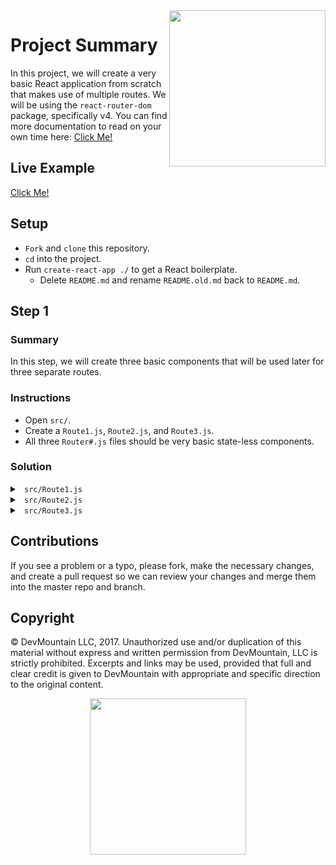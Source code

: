<img src="https://devmounta.in/img/logowhiteblue.png" width="250" align="right">

# Project Summary

In this project, we will create a very basic React application from scratch that makes use of multiple routes. We will be using the `react-router-dom` package, specifically v4. You can find more documentation to read on your own time here: <a href="https://reacttraining.com/react-router/web/guides/philosophy">Click Me!</a>

## Live Example

<a href="#">Click Me!</a>

## Setup

* `Fork` and `clone` this repository.
* `cd` into the project.
* Run `create-react-app ./` to get a React boilerplate.
  * Delete `README.md` and rename `README.old.md` back to `README.md`.

## Step 1

### Summary 

In this step, we will create three basic components that will be used later for three separate routes.

### Instructions

* Open `src/`.
* Create a `Route1.js`, `Route2.js`, and `Route3.js`.
* All three `Router#.js` files should be very basic state-less components.

### Solution

<details>

<summary> <code> src/Route1.js </code> </summary>

```js
import React from 'react';

export default function Route1() {
  return (
    <div>
      Route 1 here!
    </div>
  )
}
```

</details>

<details>

<summary> <code> src/Route2.js </code> </summary>

```js
import React from 'react';

export default function Route2() {
  return (
    <div>
      Route 2 here!
    </div>
  )
}
```

</details>

<details>

<summary> <code> src/Route3.js </code> </summary>

```js
import React from 'react';

export default function Route3() {
  return (
    <div>
      Route 3 here!
    </div>
  )
}
```

</details>







## Contributions

If you see a problem or a typo, please fork, make the necessary changes, and create a pull request so we can review your changes and merge them into the master repo and branch.

## Copyright

© DevMountain LLC, 2017. Unauthorized use and/or duplication of this material without express and written permission from DevMountain, LLC is strictly prohibited. Excerpts and links may be used, provided that full and clear credit is given to DevMountain with appropriate and specific direction to the original content.

<p align="center">
<img src="https://devmounta.in/img/logowhiteblue.png" width="250">
</p>
